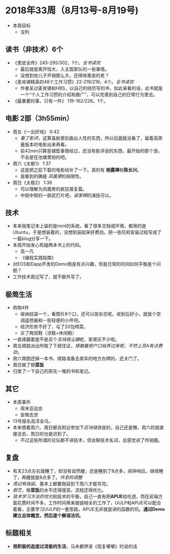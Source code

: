 # 2018年33周（8月13号-8月19号)

+ 本周目标
  + 没列

## 读书（非技术）6个

+ 《里皮全传》245-295/302，1个。*全书读完*
  + 最后就是离开恒大，入主国家队的一些事情。
  + 没想到他儿子开销那么大，还得啃里皮的老？
+ 《麦肯锡精英的48个工作习惯》22-219/219，4个。*全书读完*
  + 作者呆过麦肯锡和HBS，以自己的经历写的书，如此来看的话，此书就是一个“个人工作习惯的介绍和推广”，可以完善到自己的日常行为里去。
+ 《最重要的事，只有一件》 119-162/226，1个。

## 电影 2部（3h55min）

+ 周五《一出好戏》 0:42
  + *看了影评*，这算喜剧里刻画出人性的东西，所以后面就没看了，留着高质量版本的电影出来再看。
  + 前42min只算是铺垫事情经过，还没有影评说的东西，最开始的那个浪，不会是在池塘里拍的吧。
+ 周六《太极1》 1:37
  + 这是把之前下载的电影给补了一下。真的有 **杨露禅**和**陈长兴**。
  + 我看到的确是 *凤凰男*的局限性。
+ 周日《太极2》 1:36
  + 可以理解为凤凰男的疯狂报复篇。
  + 中规中矩的一部武打片吧，*梁家辉*的演技可以。

## 技术

+ 本来我笔记本上装的是mint的系统，看了很多文档或环境，都用的是Ubuntu，于是想装着的，没想到装起来好费劲。把一些坑和安装过程写成了一篇blog分享一下。
+ 本周开始发心死磕两本书上的代码。
  + 高一凡
  + 《编程实践指南》
+ 对EOS和Dapp开发的Demo倒是有点兴趣，但是日常的时间如何平衡是个问题？
+ 工作技术周记写了，就不额外写了。

## 极简生活

+ 购物4件
  + 收纳挂袋一个，看图片8个口，还可以放杂志呢，收到后好小，就放个空调遥控器和一些轻便的小件吧。
  + 经济形势不好了，屯了20包榨菜。
  + 买了两双鞋（凉鞋+休闲鞋）
+ 一直琢磨着是不是买个*无线吸尘器*呢，家里灰不少呢。
+ 周五顺路派出所取了下居住证，*琢磨着把户口给弄过来呢，不然上苏A有点费劲*。
+ 周六南图还掉一本书，顺路准备去卖车的地方办牌的，还关门了。
+ 周日做了顿**菜饭**
+ 归类了一下自己的原先一堆的书和笔记。

## 其它

+ 本周事件
  + 周末亚运会
  + 安南去世
+ 13号报名高淳全马。
+ 本来想着周六、周日都去附近参加下*区块链*讲座的，自己还是懒，周六的就直接没去，周日的也是迟到了。
  + 不过这些所谓的论坛都不讲技术，但会聊技术名词，总感觉进了传销圈。

## 复盘

+ 有天23点左右就睡了，却没有自然醒，还是睡到了8点多，闹钟响后，继续睡了，再醒就是8点多了。*作息的调整*
+ *周记有拖延*，基本上都要拖延到下周六才能写完。
+ *厨艺*，做**菜饭**的水平还得提高，流程还得优化。
+ *技术学习方法的优化*和技术的平衡，自己一直有把**APUE**给吃透，而在前端方面花费时间不多，工作时间用来做链相关的工作了，UULP和APUE可以配合着看，主要学习UULP的一套思路，APUE无非就是讲的函数的坑。**通过Demo建立总体概念，然后逐个解语法坑**。

## 标题相关

+ **用积极的态度过消极的生活**，马未都停录《观复嘟嘟》时说的话